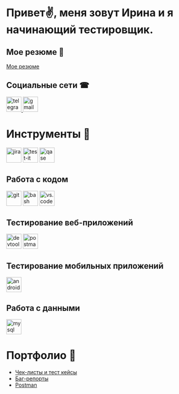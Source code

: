 <!--Header
-->
<!--## Обо мне-->
# Привет✌, меня зовут Ирина и я начинающий тестировщик.
 
## Мое резюме 📜
[Мое резюме](https://github.com/irenelt)
<!--отредактировать создав реальное резюме и прикрепив ссылку-->
## Социальные сети ☎
  <div id="badges">
    <a href="https://t.me/irenelenz">
      <img src="https://seeklogo.com/images/T/telegram-logo-AD3D08A014-seeklogo.com.png" width="40" height="40" alt="telegram" />
    </a>
    <a href="mailto:diekirchirene@gmail.com">
      <img src="https://seeklogo.com/images/G/gmail-logo-B9EE8C51F1-seeklogo.com.png" width="40" height="40" alt="gmail" />
    </a>
  </div>

# Инструменты 🔬
<div>
 <img src="https://cdn.jsdelivr.net/gh/devicons/devicon/icons/jira/jira-original.svg" title="jira" alt="jira" width="40" height="40"/>

 <img src="https://docs.testit.software/images/testit_logo_icon_blue.png" title="test-it" alt="test-it" width="40" height="40"/>

 <img src="https://luna1.co/eb0187.png" title="qase" alt="qase" width="40" height="40"/>

 ## Работа с кодом
 <img src="https://camo.githubusercontent.com/15166a15835f145259844be455ab5945594a70c48a3090aa83d193bd5e3e9bc5/68747470733a2f2f63646e2e6a7364656c6976722e6e65742f67682f64657669636f6e732f64657669636f6e2f69636f6e732f6769742f6769742d6f726967696e616c2e737667" title="git" alt="git" width="40" height="40"/>

 <img src="https://camo.githubusercontent.com/5c044fed6aa08eec970838d36070af4a8309cafe189cad03f34fbac32f7abf08/68747470733a2f2f75706c6f61642e77696b696d656469612e6f72672f77696b6970656469612f636f6d6d6f6e732f7468756d622f342f34622f426173685f4c6f676f5f436f6c6f7265642e7376672f3130323470782d426173685f4c6f676f5f436f6c6f7265642e7376672e706e673f3230313830373233303534333530" title="bash" alt="bash" width="40" height="40"/>
 
<img src="https://seeklogo.com/images/V/visual-studio-code-logo-43C3AC9C08-seeklogo.com.png" title="vs.code" alt="vs.code" width="40" height="40"/>

<!-- <img src="https://cdn.jsdelivr.net/gh/devicons/devicon/icons/figma/figma-original.svg" title="figma" alt="figma" width="40" height="40"/> -->

## Тестирование веб-приложений
<img src="https://d33wubrfki0l68.cloudfront.net/38b5c953a4667366685d55db55d057c86db1fc54/a0fdc/static/acae6b24d940347661ca901ea07f47c1/chrome-dev-logo-icon.png" title="devtools" alt="devtools" width="40" height="40"/>

<img src="https://seeklogo.com/images/P/postman-logo-0087CA0D15-seeklogo.com.png" title="postman" alt="postman" width="40" height="40"/>

## Тестирование мобильных приложений

<img src="https://camo.githubusercontent.com/e70b799e72de2cbcbdfc253cc4dfd3fb42eb4923972611b9e68f206b4bdff88f/68747470733a2f2f63646e2e6a7364656c6976722e6e65742f67682f64657669636f6e732f64657669636f6e2f69636f6e732f616e64726f696473747564696f2f616e64726f696473747564696f2d6f726967696e616c2e737667" title="android-studio" alt="android-studio" width="40" height="40"/>

## Работа с данными

<img src="https://seeklogo.com/images/M/mysql-logo-69B39F7D18-seeklogo.com.png" title="mysql" alt="mysql" width="40" height="40"/>

</div>

<!--![Jira](https://img.shields.io/badge/-Jira-2684ff?style=for-the-badge&logo=Jira&logoColor=2684ff)

![Azure DevOps](https://img.shields.io/badge/-Azure_DevOps-0078d4?style=for-the-badge&logo=Azure_DevOps&logoColor=0078d4)

![Postman](https://img.shields.io/badge/-Postman-EF5B25?style=for-the-badge&logo=Postman&logoColor=EF5B25)

![DevTools](https://img.shields.io/badge/-DevTools-EF5B25?style=for-the-badge&logo=DevTools&logoColor=EF5B25)-->
  
# Портфолио 💼

- <a href="https://github.com/irenelt/irenelt" rel="noflow">Чек-листы и тест кейсы</a> 
- <a href="https://drive.google.com/drive/folders/1rbB2Ib4NxcjjoGoPnxh0Hgoo32ch6-3G" rel="noflow">Баг-репорты</a>
- <a href="https://github.com/irenelt/irenelt" rel="noflow">Postman</a>

<!--## Статистика
[![irenelt's GitHub stats](https://github-readme-stats.vercel.app/api?username=irenelt)](https://github.com/irenelt/github-readme-stats)
![irenelt's GitHub stats](https://github-readme-stats.vercel.app/api?username=irenelt&show_icons=true&theme=tokyonight)-->